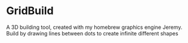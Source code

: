 # GridBuild
A 3D building tool, created with my homebrew graphics engine Jeremy. Build by drawing lines between dots to create infinite different shapes
